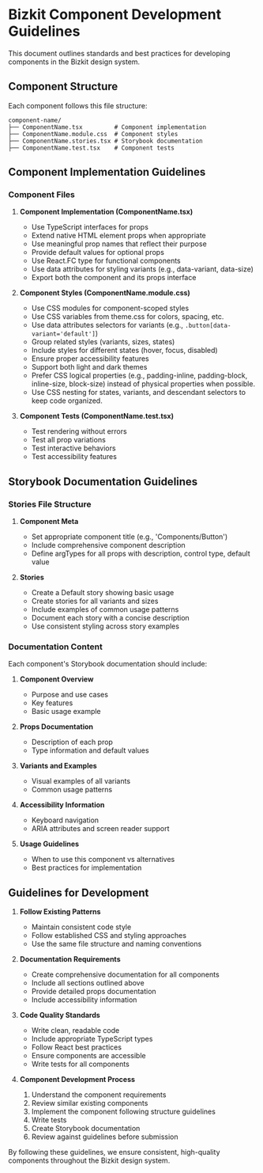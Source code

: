 # Bizkit Component Development Guidelines

This document outlines standards and best practices for developing components in the Bizkit design system.

## Component Structure

Each component follows this file structure:

```
component-name/
├── ComponentName.tsx         # Component implementation
├── ComponentName.module.css  # Component styles
├── ComponentName.stories.tsx # Storybook documentation
├── ComponentName.test.tsx    # Component tests
```

## Component Implementation Guidelines

### Component Files

1. **Component Implementation (ComponentName.tsx)**
   - Use TypeScript interfaces for props
   - Extend native HTML element props when appropriate
   - Use meaningful prop names that reflect their purpose
   - Provide default values for optional props
   - Use React.FC type for functional components
   - Use data attributes for styling variants (e.g., data-variant, data-size)
   - Export both the component and its props interface

2. **Component Styles (ComponentName.module.css)**
    - Use CSS modules for component-scoped styles
    - Use CSS variables from theme.css for colors, spacing, etc.
    - Use data attributes selectors for variants (e.g., `.button[data-variant='default']`)
    - Group related styles (variants, sizes, states)
    - Include styles for different states (hover, focus, disabled)
    - Ensure proper accessibility features
    - Support both light and dark themes
    - Prefer CSS logical properties (e.g., padding-inline, padding-block, inline-size, block-size) instead of physical properties when possible.
    - Use CSS nesting for states, variants, and descendant selectors to keep code organized.


3. **Component Tests (ComponentName.test.tsx)**
   - Test rendering without errors
   - Test all prop variations
   - Test interactive behaviors
   - Test accessibility features

## Storybook Documentation Guidelines

### Stories File Structure

1. **Component Meta**
   - Set appropriate component title (e.g., 'Components/Button')
   - Include comprehensive component description
   - Define argTypes for all props with description, control type, default value

2. **Stories**
   - Create a Default story showing basic usage
   - Create stories for all variants and sizes
   - Include examples of common usage patterns
   - Document each story with a concise description
   - Use consistent styling across story examples

### Documentation Content

Each component's Storybook documentation should include:

1. **Component Overview**
   - Purpose and use cases
   - Key features
   - Basic usage example

2. **Props Documentation**
   - Description of each prop
   - Type information and default values

3. **Variants and Examples**
   - Visual examples of all variants
   - Common usage patterns

4. **Accessibility Information**
   - Keyboard navigation
   - ARIA attributes and screen reader support

5. **Usage Guidelines**
   - When to use this component vs alternatives
   - Best practices for implementation

## Guidelines for Development

1. **Follow Existing Patterns**
   - Maintain consistent code style
   - Follow established CSS and styling approaches
   - Use the same file structure and naming conventions

2. **Documentation Requirements**
   - Create comprehensive documentation for all components
   - Include all sections outlined above
   - Provide detailed props documentation
   - Include accessibility information

3. **Code Quality Standards**
   - Write clean, readable code
   - Include appropriate TypeScript types
   - Follow React best practices
   - Ensure components are accessible
   - Write tests for all components

4. **Component Development Process**
   1. Understand the component requirements
   2. Review similar existing components
   3. Implement the component following structure guidelines
   4. Write tests
   5. Create Storybook documentation
   6. Review against guidelines before submission

By following these guidelines, we ensure consistent, high-quality components throughout the Bizkit design system.
